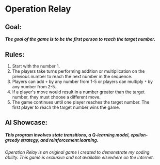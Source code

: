 # Operation Relay

## Goal:
##### The goal of the game is to be the first person to reach the target number.

## Rules:
1. Start with the number 1.
2. The players take turns performing addition or multiplication on the previous number to reach the next number in the sequence.
3. Players can add `+` by any number from 1-5 or players can multiply `*` by any number from 2-5. 
4. If a player's move would result in a number greater than the target number, they must choose a different move.
5. The game continues until one player reaches the target number. The first player to reach the target number wins the game.

## AI Showcase:
##### This program involves state transitions, a Q-learning model, epsilon-greedy strategy, and reinforcement learning. 

###### Operation Relay is an original game I created to demonstrate my coding ability. This game is exclusive and not available elsewhere on the internet.